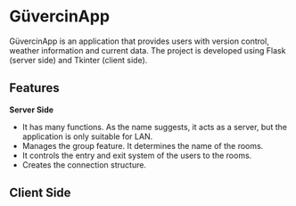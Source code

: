 # GüvercinApp

GüvercinApp is an application that provides users with version control, weather information and current data. The project is developed using Flask (server side) and Tkinter (client side).

## Features
 **Server Side**
- It has many functions. As the name suggests, it acts as a server, but the application is only suitable for LAN.
- Manages the group feature. It determines the name of the rooms.
- It controls the entry and exit system of the users to the rooms.
- Creates the connection structure.

 **Client Side**
 - 
